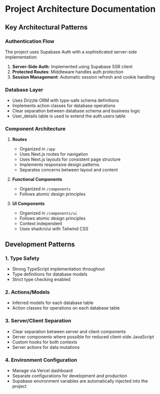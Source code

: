 # Project Architecture Documentation

## Key Architectural Patterns

### Authentication Flow
The project uses Supabase Auth with a sophisticated server-side implementation:

1. **Server-Side Auth**: Implemented using Supabase SSR client
2. **Protected Routes**: Middleware handles auth protection
3. **Session Management**: Automatic session refresh and cookie handling

### Database Layer
- Uses Drizzle ORM with type-safe schema definitions
- Implements action classes for database operations
- Clear separation between database schema and business logic
- User_details table is used to extend the auth.users table

### Component Architecture
1. **Routes**
   - Organized in `/app`
   - Uses Next.js routes for navigation
   - Uses Next.js layouts for consistent page structure
   - Implements responsive design patterns
   - Separates concerns between layout and content

2. **Functional Components**
   - Organized in `/components`
   - Follows atomic design principles

3. **UI Components**
   - Organized in `/components/ui`
   - Follows atomic design principles
   - Context independent
   - Uses shadcn/ui with Tailwind CSS

## Development Patterns

### 1. Type Safety
- Strong TypeScript implementation throughout
- Type definitions for database models
- Strict type checking enabled

### 2. Actions/Models
- Inferred models for each database table
- Action classes for operations on each database table

### 3. Server/Client Separation
- Clear separation between server and client components
- Server components where possible for reduced client-side JavaScript
- Custom hooks for both contexts
- Server actions for data mutations

### 4. Environment Configuration
- Manage via Vercel dashboard
- Separate configurations for development and production
- Supabase environment variables are automatically injected into the project
